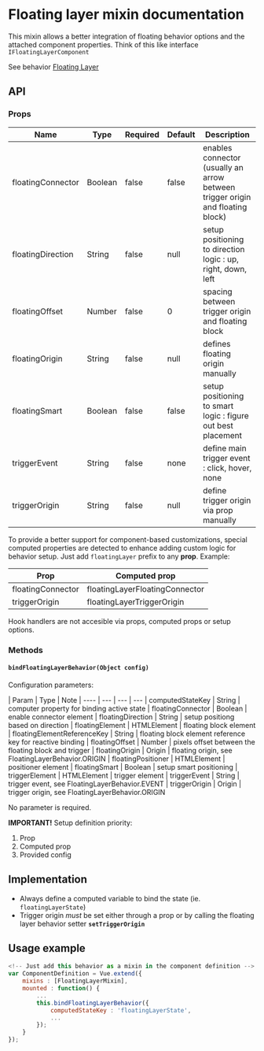 # Floating layer mixin documentation

This mixin allows a better integration of floating behavior options and the attached component properties. Think of this like interface `IFloatingLayerComponent`

See behavior [Floating Layer](https://github.com/hulilabs/web-components/tree/master/src/web-components/behaviors/floating-layer)

## API

### Props

| Name | Type | Required | Default | Description
| --- | --- | ---  | ---  | ---
| floatingConnector | Boolean | false | false | enables connector (usually an arrow between trigger origin and floating block)
| floatingDirection | String | false | null | setup positioning to direction logic : up, right, down, left
| floatingOffset | Number | false | 0 | spacing between trigger origin and floating block
| floatingOrigin | String | false | null | defines floating origin manually
| floatingSmart | Boolean | false | false | setup positioning to smart logic : figure out best placement
| triggerEvent | String | false | none | define main trigger event : click, hover, none
| triggerOrigin | String | false | null | define trigger origin via prop manually

To provide a better support for component-based customizations, special computed properties are detected to enhance adding custom logic for behavior setup. Just add `floatingLayer` prefix to any **prop**. Example:

| Prop | Computed prop
| --- | ---
| floatingConnector | floatingLayerFloatingConnector
| triggerOrigin | floatingLayerTriggerOrigin

Hook handlers are not accesible via props, computed props or setup options.

### Methods

#### `bindFloatingLayerBehavior(Object config)`

Configuration parameters:

| Param | Type | Note
| ---- | --- | --- | ---
| computedStateKey | String | computer property for binding active state
| floatingConnector | Boolean | enable connector element
| floatingDirection | String | setup positiong based on direction
| floatingElement | HTMLElement | floating block element
| floatingElementReferenceKey | String | floating block element reference key for reactive binding
| floatingOffset | Number | pixels offset between the floating block and trigger
| floatingOrigin | Origin | floating origin, see FloatingLayerBehavior.ORIGIN
| floatingPositioner | HTMLElement | positioner element
| floatingSmart | Boolean | setup smart positioning
| triggerElement | HTMLElement | trigger element
| triggerEvent | String | trigger event, see FloatingLayerBehavior.EVENT
| triggerOrigin | Origin | trigger origin, see FloatingLayerBehavior.ORIGIN

No parameter is required.

**IMPORTANT!** Setup definition priority:
1. Prop
2. Computed prop
3. Provided config

## Implementation

* Always define a computed variable to bind the state (ie. `floatingLayerState`)
* Trigger origin *must* be set either through a prop or by calling the floating layer behavior setter **`setTriggerOrigin`**

## Usage example

```javascript
<!-- Just add this behavior as a mixin in the component definition -->
var ComponentDefinition = Vue.extend({
    mixins : [FloatingLayerMixin],
    mounted : function() {
        ...
        this.bindFloatingLayerBehavior({
            computedStateKey : 'floatingLayerState',
            ...
        });
    }
});
```
